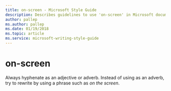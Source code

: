 ```yaml
---
title: on-screen - Microsoft Style Guide
description: Describes guidelines to use 'on-screen' in Microsoft documents. Always hyphenate as an adjective or adverb.
author: pallep
ms.author: pallep
ms.date: 01/19/2018
ms.topic: article
ms.service: microsoft-writing-style-guide
---
```


# on-screen

Always
hyphenate as an adjective or adverb. Instead of using as an
adverb, try to rewrite by using a phrase such as *on the screen*.
